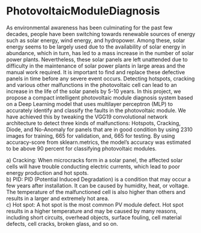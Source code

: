 # PhotovoltaicModuleDiagnosis

As environmental awareness has been culminating for the past few decades, people have been switching towards renewable sources of energy such as solar energy, wind energy, and hydropower. Among these, solar energy seems to be largely used due to the availability of solar energy in abundance, which in turn, has led to a mass increase in the number of solar power plants. Nevertheless, these solar panels are left unattended due to difficulty in the maintenance of solar power plants in large areas and the manual work required. It is important to find and replace these defective panels in time before any severe event occurs. Detecting hotspots, cracking and various other malfunctions in the photovoltaic cell can lead to an increase in the life of the solar panels by 5-10 years. In this project, we propose a compact intelligent photovoltaic module diagnosis system based on a Deep Learning model that uses multilayer perceptron (MLP) to accurately identify and classify the faults in the photovoltaic module. We have achieved this by tweaking the VGG19 convolutional network architecture to detect three kinds of malfunctions: Hotspots, Cracking, Diode, and No-Anomaly for panels that are in good condition by using 2310 images for training, 665 for validation, and, 665 for testing. By using accuracy-score from sklearn.metrics, the model’s accuracy was estimated to be above 90 percent for classifying photovoltaic modules.

a) Cracking: When microcracks form in a solar panel, the affected solar cells will have trouble conducting electric currents, which lead to poor energy production and hot spots.<br>
b) PID: PID (Potential Induced Degradation) is a condition that may occur a few years after installation. It can be caused by humidity, heat, or voltage. The temperature of the malfunctioned cell is 
also higher than others and results in a larger and extremely hot area.<br>
c) Hot spot: A hot spot is the most common PV module defect. Hot spot results in a higher temperature and may be caused by many reasons, including short circuits, overhead objects, surface 
fouling, cell material defects, cell cracks, broken glass, and so on.


